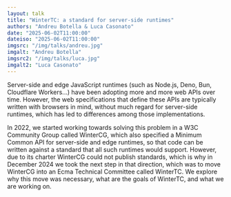 ```yaml
---
layout: talk
title: "WinterTC: a standard for server-side runtimes"
authors: "Andreu Botella & Luca Casonato"
date: "2025-06-02T11:00:00"
dateiso: "2025-06-02T11:00:00"
imgsrc: "/img/talks/andreu.jpg"
imgalt: "Andreu Botella"
imgsrc2: "/img/talks/luca.jpg"
imgalt2: "Luca Casonato"
---
```


Server-side and edge JavaScript runtimes (such as Node.js, Deno, Bun, Cloudflare Workers...) have been adopting more and more web APIs over time. However, the web specifications that define these APIs are typically written with browsers in mind, without much regard for server-side runtimes, which has led to differences among those implementations.

In 2022, we started working towards solving this problem in a W3C Community Group called WinterCG, which also specified a Minimum Common API for server-side and edge runtimes, so that code can be written against a standard that all such runtimes would support. However, due to its charter WinterCG could not publish standards, which is why in December 2024 we took the next step in that direction, which was to move WinterCG into an Ecma Technical Committee called WinterTC. We explore why this move was necessary, what are the goals of WinterTC, and what we are working on.

